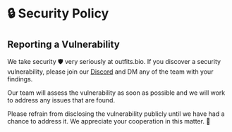 # 🔒 Security Policy

## Reporting a Vulnerability

We take security 🛡️ very seriously at outfits.bio. If you discover a security vulnerability, please join our [Discord](https://discord.gg/aQZs9qVna3) and DM any of the team with your findings.

Our team will assess the vulnerability as soon as possible and we will work to address any issues that are found.

Please refrain from disclosing the vulnerability publicly until we have had a chance to address it. We appreciate your cooperation in this matter. 🙏
